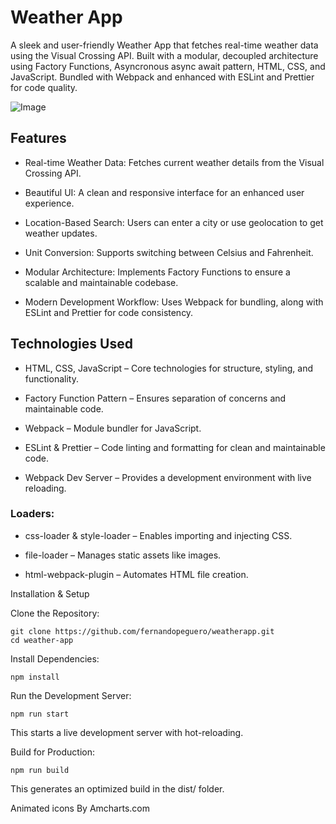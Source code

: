 # Weather App

A sleek and user-friendly Weather App that fetches real-time weather data using the Visual Crossing API. Built with a modular, decoupled architecture using Factory Functions, Asyncronous async await pattern, HTML, CSS, and JavaScript. Bundled with Webpack and enhanced with ESLint and Prettier for code quality.

![Image](https://github.com/user-attachments/assets/49270fa7-68eb-4640-9876-b8d360e63e8f)
## Features

-   Real-time Weather Data: Fetches current weather details from the Visual Crossing API.

-   Beautiful UI: A clean and responsive interface for an enhanced user experience.

-   Location-Based Search: Users can enter a city or use geolocation to get weather updates.

-   Unit Conversion: Supports switching between Celsius and Fahrenheit.

-   Modular Architecture: Implements Factory Functions to ensure a scalable and maintainable codebase.

-   Modern Development Workflow: Uses Webpack for bundling, along with ESLint and Prettier for code consistency.

## Technologies Used

-   HTML, CSS, JavaScript – Core technologies for structure, styling, and functionality.

-   Factory Function Pattern – Ensures separation of concerns and maintainable code.

-   Webpack – Module bundler for JavaScript.

-   ESLint & Prettier – Code linting and formatting for clean and maintainable code.

-   Webpack Dev Server – Provides a development environment with live reloading.

### Loaders:

-   css-loader & style-loader – Enables importing and injecting CSS.

-   file-loader – Manages static assets like images.

-   html-webpack-plugin – Automates HTML file creation.

Installation & Setup

Clone the Repository:

```
git clone https://github.com/fernandopeguero/weatherapp.git
cd weather-app
```

Install Dependencies:

```
npm install
```

Run the Development Server:

```
npm run start
```

This starts a live development server with hot-reloading.

Build for Production:

```
npm run build
```

This generates an optimized build in the dist/ folder.

Animated icons By Amcharts.com
